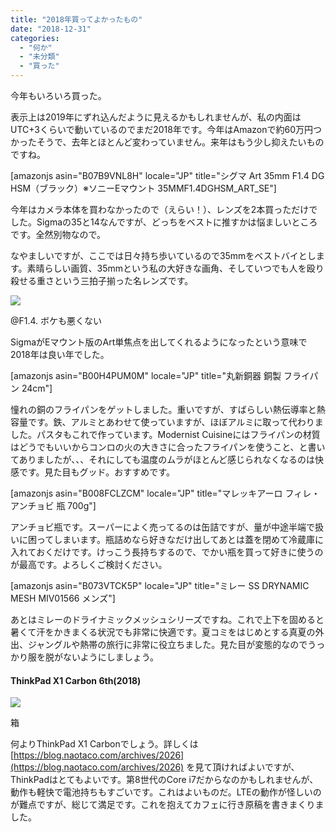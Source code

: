 ```yaml
---
title: "2018年買ってよかったもの"
date: "2018-12-31"
categories: 
  - "何か"
  - "未分類"
  - "買った"
---
```


今年もいろいろ買った。

表示上は2019年にずれ込んだように見えるかもしれませんが、私の内面はUTC+3くらいで動いているのでまだ2018年です。今年はAmazonで約60万円つかったそうで、去年とほとんど変わっていません。来年はもう少し抑えたいものですね。

\[amazonjs asin="B07B9VNL8H" locale="JP" title="シグマ Art 35mm F1.4 DG HSM（ブラック）※ソニーEマウント 35MMF1.4DGHSM\_ART\_SE"\]

今年はカメラ本体を買わなかったので（えらい！）、レンズを2本買っただけでした。Sigmaの35と14なんですが、どっちをベストに推すかは悩ましいところです。全然別物なので。

なやましいですが、ここでは日々持ち歩いているので35mmをベストバイとします。素晴らしい画質、35mmという私の大好きな画角、そしていつでも人を殴り殺せる重さという三拍子揃った名レンズです。

[![](https://blog.naotaco.com/wp-content/uploads/2019/01/N0004492-720x480.jpg)](https://blog.naotaco.com/wp-content/uploads/2019/01/N0004492.jpg)

@F1.4. ボケも悪くない

SigmaがEマウント版のArt単焦点を出してくれるようになったという意味で2018年は良い年でした。

\[amazonjs asin="B00H4PUM0M" locale="JP" title="丸新銅器 銅製 フライパン 24cm"\]

憧れの銅のフライパンをゲットしました。重いですが、すばらしい熱伝導率と熱容量です。鉄、アルミとあわせて使っていますが、ほぼアルミに取って代わりました。パスタもこれで作っています。Modernist Cuisineにはフライパンの材質はどうでもいいからコンロの火の大きさに合ったフライパンを使うこと、と書いてありましたが、、、それにしても温度のムラがほとんど感じられなくなるのは快感です。見た目もグッド。おすすめです。

\[amazonjs asin="B008FCLZCM" locale="JP" title="マレッキアーロ フィレ・アンチョビ 瓶 700g"\]

アンチョビ瓶です。スーパーによく売ってるのは缶詰ですが、量が中途半端で扱いに困ってしまいます。瓶詰めなら好きなだけ出してあとは蓋を閉めて冷蔵庫に入れておくだけです。けっこう長持ちするので、でかい瓶を買って好きに使うのが最高です。よろしくご検討ください。

\[amazonjs asin="B073VTCK5P" locale="JP" title="ミレー SS DRYNAMIC MESH MIV01566 メンズ"\]

あとはミレーのドライナミックメッシュシリーズですね。これで上下を固めると暑くて汗をかきまくる状況でも非常に快適です。夏コミをはじめとする真夏の外出、ジャングルや熱帯の旅行に非常に役立ちました。見た目が変態的なのでうっかり服を脱がないようにしましょう。

#### ThinkPad X1 Carbon 6th(2018)

![](https://blog.naotaco.com/wp-content/uploads/2019/01/Di3wv6wUYAA6Cgs-720x540.jpg)

箱

何よりThinkPad X1 Carbonでしょう。詳しくは [https://blog.naotaco.com/archives/2026](https://blog.naotaco.com/archives/2026) を見て頂ければよいですが、ThinkPadはとてもよいです。第8世代のCore i7だからなのかもしれませんが、動作も軽快で電池持ちもすごいです。これはよいものだ。LTEの動作が怪しいのが難点ですが、総じて満足です。これを抱えてカフェに行き原稿を書きまくりました。
